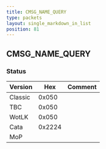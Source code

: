 ```yaml
---
title: CMSG_NAME_QUERY
type: packets
layout: single_markdown_in_list
position: 81
---
```


## CMSG_NAME_QUERY

### Status

Version    | Hex        | Comment
---------- | ---------- | ---------- 
Classic    | 0x050      |
TBC        | 0x050      |
WotLK      | 0x050      |
Cata       | 0x2224     |
MoP        |            |
